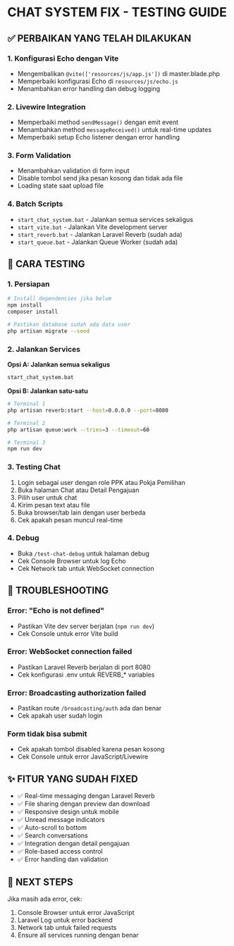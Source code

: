 # CHAT SYSTEM FIX - TESTING GUIDE

## ✅ PERBAIKAN YANG TELAH DILAKUKAN

### 1. Konfigurasi Echo dengan Vite
- Mengembalikan `@vite(['resources/js/app.js'])` di master.blade.php
- Memperbaiki konfigurasi Echo di `resources/js/echo.js`
- Menambahkan error handling dan debug logging

### 2. Livewire Integration
- Memperbaiki method `sendMessage()` dengan emit event
- Menambahkan method `messageReceived()` untuk real-time updates
- Memperbaiki setup Echo listener dengan error handling

### 3. Form Validation
- Menambahkan validation di form input
- Disable tombol send jika pesan kosong dan tidak ada file
- Loading state saat upload file

### 4. Batch Scripts
- `start_chat_system.bat` - Jalankan semua services sekaligus
- `start_vite.bat` - Jalankan Vite development server
- `start_reverb.bat` - Jalankan Laravel Reverb (sudah ada)
- `start_queue.bat` - Jalankan Queue Worker (sudah ada)

## 🚀 CARA TESTING

### 1. Persiapan
```bash
# Install dependencies jika belum
npm install
composer install

# Pastikan database sudah ada data user
php artisan migrate --seed
```

### 2. Jalankan Services
**Opsi A: Jalankan semua sekaligus**
```bash
start_chat_system.bat
```

**Opsi B: Jalankan satu-satu**
```bash
# Terminal 1
php artisan reverb:start --host=0.0.0.0 --port=8080

# Terminal 2  
php artisan queue:work --tries=3 --timeout=60

# Terminal 3
npm run dev
```

### 3. Testing Chat
1. Login sebagai user dengan role PPK atau Pokja Pemilihan
2. Buka halaman Chat atau Detail Pengajuan
3. Pilih user untuk chat
4. Kirim pesan text atau file
5. Buka browser/tab lain dengan user berbeda
6. Cek apakah pesan muncul real-time

### 4. Debug
- Buka `/test-chat-debug` untuk halaman debug
- Cek Console Browser untuk log Echo
- Cek Network tab untuk WebSocket connection

## 🔧 TROUBLESHOOTING

### Error: "Echo is not defined"
- Pastikan Vite dev server berjalan (`npm run dev`)
- Cek Console untuk error Vite build

### Error: WebSocket connection failed
- Pastikan Laravel Reverb berjalan di port 8080
- Cek konfigurasi .env untuk REVERB_* variables

### Error: Broadcasting authorization failed
- Pastikan route `/broadcasting/auth` ada dan benar
- Cek apakah user sudah login

### Form tidak bisa submit
- Cek apakah tombol disabled karena pesan kosong
- Cek Console untuk error JavaScript/Livewire

## ✨ FITUR YANG SUDAH FIXED

- ✅ Real-time messaging dengan Laravel Reverb
- ✅ File sharing dengan preview dan download
- ✅ Responsive design untuk mobile
- ✅ Unread message indicators
- ✅ Auto-scroll to bottom
- ✅ Search conversations
- ✅ Integration dengan detail pengajuan
- ✅ Role-based access control
- ✅ Error handling dan validation

## 📍 NEXT STEPS

Jika masih ada error, cek:
1. Console Browser untuk error JavaScript
2. Laravel Log untuk error backend
3. Network tab untuk failed requests
4. Ensure all services running dengan benar
